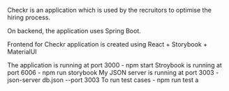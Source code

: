 Checkr is an application which is used by the recruitors to optimise the hiring process.

On backend, the application uses Spring Boot.

Frontend for Checkr application is created using React + Storybook + MaterialUI

The application is running at port 3000 - npm start Stroybook is running at port 6006 - npm run storybook My JSON server is running at port 3003 - json-server db.json --port 3003 To run test cases - npm run test a
